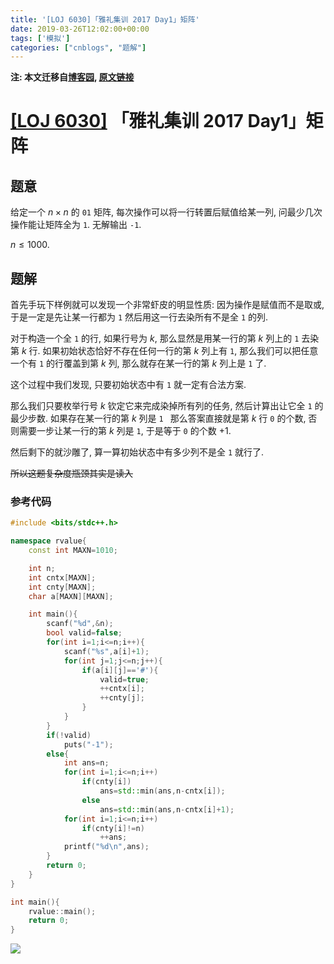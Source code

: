 ```yaml
---
title: '[LOJ 6030]「雅礼集训 2017 Day1」矩阵'
date: 2019-03-26T12:02:00+00:00
tags: ['模拟']
categories: ["cnblogs", "题解"]
---
```

**注: 本文迁移自[博客园](https://rvalue.cnblogs.com), [原文链接](http://www.cnblogs.com/rvalue/archive/2019/03/26/10603044.html)**

# [[LOJ 6030]](https://loj.ac/problem/6030/) 「雅礼集训 2017 Day1」矩阵

## 题意

给定一个 $n\times n$ 的 `01` 矩阵, 每次操作可以将一行转置后赋值给某一列, 问最少几次操作能让矩阵全为 `1`. 无解输出 `-1`.

$n \le 1000$.

## 题解

首先手玩下样例就可以发现一个非常虾皮的明显性质: 因为操作是赋值而不是取或, 于是一定是先让某一行都为 `1` 然后用这一行去染所有不是全 `1` 的列.

对于构造一个全 `1` 的行, 如果行号为 $k$, 那么显然是用某一行的第 $k$ 列上的 `1` 去染第 $k$ 行. 如果初始状态恰好不存在任何一行的第 $k$ 列上有 `1`, 那么我们可以把任意一个有 `1` 的行覆盖到第 $k$ 列, 那么就存在某一行的第 $k$ 列上是 `1` 了.

这个过程中我们发现, 只要初始状态中有 `1` 就一定有合法方案.

那么我们只要枚举行号 $k$ 钦定它来完成染掉所有列的任务, 然后计算出让它全 `1` 的最少步数. 如果存在某一行的第 $k$ 列是 `1 ` 那么答案直接就是第 $k$ 行 `0` 的个数, 否则需要一步让某一行的第 $k$ 列是 `1`, 于是等于 `0` 的个数 $+1$.

然后剩下的就沙雕了, 算一算初始状态中有多少列不是全 `1`  就行了.

~~所以这题复杂度瓶颈其实是读入~~

### 参考代码

```cpp
#include <bits/stdc++.h>

namespace rvalue{
	const int MAXN=1010;

	int n;
	int cntx[MAXN];
	int cnty[MAXN];
	char a[MAXN][MAXN];

	int main(){
		scanf("%d",&n);
		bool valid=false;
		for(int i=1;i<=n;i++){
			scanf("%s",a[i]+1);
			for(int j=1;j<=n;j++){
				if(a[i][j]=='#'){
					valid=true;
					++cntx[i];
					++cnty[j];
				}
			}
		}
		if(!valid)
			puts("-1");
		else{
			int ans=n;
			for(int i=1;i<=n;i++)
				if(cnty[i])
					ans=std::min(ans,n-cntx[i]);
				else
					ans=std::min(ans,n-cntx[i]+1);
			for(int i=1;i<=n;i++)
				if(cnty[i]!=n)
					++ans;
			printf("%d\n",ans);
		}
		return 0;
	}
}

int main(){
	rvalue::main();
	return 0;
}

```

![](https://pic.rvalue.moe/2021/08/02/b5441cdb0163d.png)
